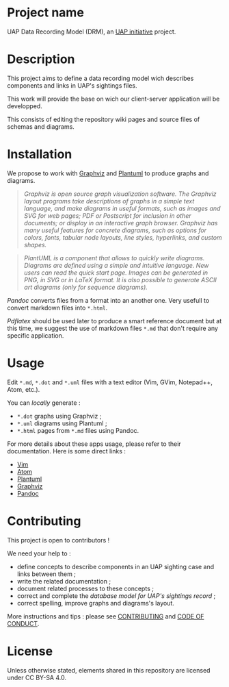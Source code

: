 # Project name

UAP Data Recording Model (DRM), an [UAP initiative](https://www.uap-initiative.org) 
project.

# Description

This project aims to define a data recording model wich describes components and
links in UAP's sightings files.

This work will provide the base on wich our client-server application will be
developped.

This consists of editing the repository wiki pages and source files of schemas
and diagrams.

# Installation

We propose to work with [Graphviz](https://graphviz.org/) and
[Plantuml](https://plantuml.com/en/) to produce graphs and diagrams.

> _Graphviz is open source graph visualization software. The Graphviz layout
> programs take descriptions of graphs in a simple text language, and make
> diagrams in useful formats, such as images and SVG for web pages; PDF or
> Postscript for inclusion in other documents; or display in an interactive
> graph browser. Graphviz has many useful features for concrete diagrams,
> such as options for colors, fonts, tabular node layouts, line styles,
> hyperlinks, and custom shapes._

> _PlantUML is a component that allows to quickly write diagrams. Diagrams
> are defined using a simple and intuitive language. New users can read the
> quick start page. Images can be generated in PNG, in SVG or in LaTeX
> format. It is also possible to generate ASCII art diagrams (only for
> sequence diagrams)._

_Pandoc_ converts files from a format into an another one. Very usefull to
convert markdown files into `*.html`.

_Pdflatex_ should be used later to produce a smart reference document but at
this time, we suggest the use of markdown files `*.md` that don't require any
specific application.

# Usage

Edit `*.md`, `*.dot` and `*.uml` files with a text editor (Vim, GVim, Notepad++,
Atom, etc.).

You can _locally_ generate :

- `*.dot` graphs using Graphviz ;
- `*.uml` diagrams using Plantuml ;
- `*.html` pages from `*.md` files using Pandoc.

For more details about these apps usage, please refer to their documentation.
Here is some direct links :

- [Vim](https://www.vim.org/docs.php)
- [Atom](https://flight-manual.atom.io/)
- [Plantuml](https://plantuml.com/en/)
- [Graphviz](https://graphviz.org/documentation/)
- [Pandoc](https://pandoc.org/getting-started.html)

# Contributing

This project is open to contributors !

We need your help to :

- define concepts to describe components in an UAP sighting case and links
  between them ;
- write the related documentation ;
- document related processes to these concepts ;
- correct and complete the _database model for UAP's sightings record_ ;
- correct spelling, improve graphs and diagrams's layout.

More instructions and tips : please see [CONTRIBUTING](CONTRIBUTING.md) and
[CODE OF CONDUCT](CODE_OF_CONDUCT.md).

# License
Unless otherwise stated, elements shared in this repository are licensed under CC BY-SA 4.0.
